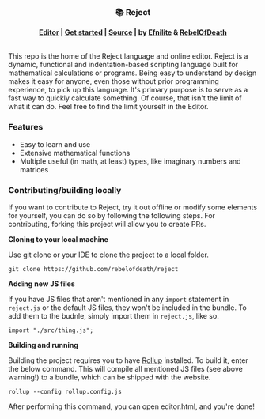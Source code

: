 <div align="center">
<h3>📚 Reject</h3>
<strong><a href="https://rebelofdeath.github.io/reject/editor">Editor</a> | <a href="https://github.com/RebelOfDeath/reject/wiki">Get started</a> | <a href="https://github.com/RebelOfDeath/reject">Source</a> | by <a href="https://github.com/Efnilite">Efnilite</a> & <a href="https://github.com/RebelOfDeath">RebelOfDeath</a> </strong>
<br><br>
</div>

This repo is the home of the Reject language and online editor. Reject is a dynamic, functional and indentation-based scripting language built for mathematical calculations or programs. Being easy to understand by design makes it easy for anyone, even those without prior programming experience, to pick up this language. It's primary purpose is to serve as a fast way to quickly calculate something. Of course, that isn't the limit of what it can do. Feel free to find the limit yourself in the Editor.

### Features
- Easy to learn and use
- Extensive mathematical functions
- Multiple useful (in math, at least) types, like imaginary numbers and matrices

### Contributing/building locally
If you want to contribute to Reject, try it out offline or modify some elements for yourself, you can do so by following the following steps. For contributing, forking this project will allow you to create PRs.

**Cloning to your local machine**

Use git clone or your IDE to clone the project to a local folder. 

```
git clone https://github.com/rebelofdeath/reject
```

**Adding new JS files**

If you have JS files that aren't mentioned in any `import` statement in `reject.js` or the default JS files, they won't be included in the bundle. To add them to the budnle, simply import them in `reject.js`, like so.

```
import "./src/thing.js";
```

**Building and running**

Building the project requires you to have [Rollup](https://rollupjs.org/introduction/#installation) installed. To build it, enter the below command. This will compile all mentioned JS files (see above warning!) to a bundle, which can be shipped with the website. 

```
rollup --config rollup.config.js
```

After performing this command, you can open editor.html, and you're done!
